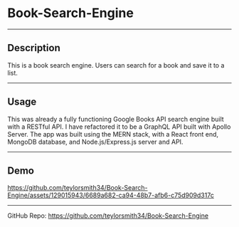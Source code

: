 # Book-Search-Engine
-----
## Description


This is a book search engine. Users can search for a book and save it to a list. 


-----


## Usage



This was already a fully functioning Google Books API search engine built with a RESTful API. I have refactored it to be a GraphQL API built with Apollo Server. The app was built using the MERN stack, with a React front end, MongoDB database, and Node.js/Express.js server and API.



-----


## Demo


https://github.com/teylorsmith34/Book-Search-Engine/assets/129015943/6689a682-ca94-48b7-afb6-c75d909d317c


-----


GitHub Repo:  https://github.com/teylorsmith34/Book-Search-Engine
